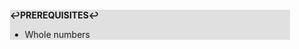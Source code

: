 <div style="margin:2em; background-color: #e0e0e0;">

<strong>↩PREREQUISITES↩</strong>

 * Whole numbers

</div>

